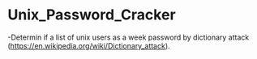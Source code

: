 # Unix_Password_Cracker
-Determin if a list of unix users as a week password by dictionary attack (https://en.wikipedia.org/wiki/Dictionary_attack).
